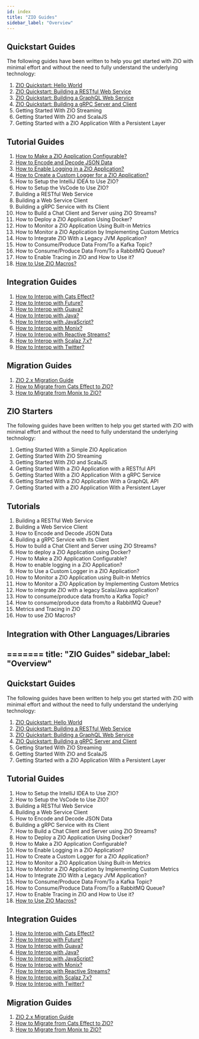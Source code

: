 ```yaml
---
id: index
title: "ZIO Guides"
sidebar_label: "Overview"
---
```


## Quickstart Guides

The following guides have been written to help you get started with ZIO with minimal effort and without the need to fully understand the underlying technology:

1. [ZIO Quickstart: Hello World](quickstarts/hello-world.md)
2. [ZIO Quickstart: Building a RESTful Web Service](quickstarts/restful-webservice.md)
3. [ZIO Quickstart: Building a GraphQL Web Service](quickstarts/graphql-webservice.md)
4. [ZIO Quickstart: Building a gRPC Server and Client](https://scalapb.github.io/zio-grpc/docs/quickstart/)
5. Getting Started With ZIO Streaming
6. Getting Started With ZIO and ScalaJS
7. Getting Started with a ZIO Application With a Persistent Layer

## Tutorial Guides

1. [How to Make a ZIO Application Configurable?](tutorials/make-a-zio-application-configurable.md)
2. [How to Encode and Decode JSON Data](tutorials/encode-and-decode-json-data.md)
3. [How to Enable Logging in a ZIO Application?](tutorials/enable-logging-in-a-zio-application.md)
4. [How to Create a Custom Logger for a ZIO Application?](tutorials/create-custom-logger-for-a-zio-application.md)
5. How to Setup the IntelliJ IDEA to Use ZIO?
6. How to Setup the VsCode to Use ZIO?
7. Building a RESTful Web Service
8. Building a Web Service Client
9. Building a gRPC Service with its Client
10. How to Build a Chat Client and Server using ZIO Streams?
11. How to Deploy a ZIO Application Using Docker?
12. How to Monitor a ZIO Application Using Built-in Metrics
13. How to Monitor a ZIO Application by Implementing Custom Metrics
14. How to Integrate ZIO With a Legacy JVM Application?
15. How to Consume/Produce Data From/To a Kafka Topic?
16. How to Consume/Produce Data From/To a RabbitMQ Queue?
17. How to Enable Tracing in ZIO and How to Use it?
18. [How to Use ZIO Macros?](howto-macros.md)

## Integration Guides

1. [How to Interop with Cats Effect?](interop/with-cats-effect.md)
2. [How to Interop with Future?](interop/with-future.md)
3. [How to Interop with Guava?](interop/with-guava.md)
4. [How to Interop with Java?](interop/with-java.md)
5. [How to Interop with JavaScript?](interop/with-javascript.md)
6. [How to Interop with Monix?](interop/with-monix.md)
7. [How to Interop with Reactive Streams?](interop/with-reactive-streams.md)
8. [How to Interop with Scalaz 7.x?](interop/with-scalaz-7x.md)
9. [How to Interop with Twitter?](interop/with-twitter.md)

## Migration Guides

1. [ZIO 2.x Migration Guide](migrate/migration-guide.md)
2. [How to Migrate from Cats Effect to ZIO?](migrate/from-cats-effect.md)
3. [How to Migrate from Monix to ZIO?](migrate/from-monix.md)

## ZIO Starters

The following guides have been written to help you get started with ZIO with minimal effort and without the need to fully understand the underlying technology:

1. Getting Started With a Simple ZIO Application
2. Getting Started With ZIO Streaming
3. Getting Started With ZIO and ScalaJS
4. Getting Started With a ZIO Application with a RESTful API
5. Getting Started With a ZIO Application With a gRPC Service
6. Getting Started With a ZIO Application With a GraphQL API
7. Getting Started with a ZIO Application With a Persistent Layer


## Tutorials

1. Building a RESTful Web Service
2. Building a Web Service Client
3. How to Encode and Decode JSON Data
4. Building a gRPC Service with its Client
5. How to build a Chat Client and Server using ZIO Streams?
6. How to deploy a ZIO Application using Docker?
7. How to Make a ZIO Application Configurable?
8. How to enable logging in a ZIO Application?
9. How to Use a Custom Logger in a ZIO Application?
10. How to Monitor a ZIO Application using Built-in Metrics
11. How to Monitor a ZIO Application by Implementing Custom Metrics
12. How to integrate ZIO with a legacy Scala/Java application?
13. How to consume/produce data from/to a Kafka Topic?
14. How to consume/produce data from/to a RabbitMQ Queue?
15. Metrics and Tracing in ZIO
16. How to use ZIO Macros?

## Integration with Other Languages/Libraries
=======
title: "ZIO Guides"
sidebar_label: "Overview"
---

## Quickstart Guides

The following guides have been written to help you get started with ZIO with minimal effort and without the need to fully understand the underlying technology:

1. [ZIO Quickstart: Hello World](quickstarts/hello-world.md)
2. [ZIO Quickstart: Building a RESTful Web Service](quickstarts/restful-webservice.md)
3. [ZIO Quickstart: Building a GraphQL Web Service](quickstarts/graphql-webservice.md)
4. [ZIO Quickstart: Building a gRPC Server and Client](https://scalapb.github.io/zio-grpc/docs/quickstart/)
5. Getting Started With ZIO Streaming
6. Getting Started With ZIO and ScalaJS
7. Getting Started with a ZIO Application With a Persistent Layer

## Tutorial Guides

1. How to Setup the IntelliJ IDEA to Use ZIO?
2. How to Setup the VsCode to Use ZIO?
3. Building a RESTful Web Service
4. Building a Web Service Client
5. How to Encode and Decode JSON Data
6. Building a gRPC Service with its Client
7. How to Build a Chat Client and Server using ZIO Streams?
8. How to Deploy a ZIO Application Using Docker?
9. How to Make a ZIO Application Configurable?
10. How to Enable Logging in a ZIO Application?
11. How to Create a Custom Logger for a ZIO Application?
12. How to Monitor a ZIO Application Using Built-in Metrics
13. How to Monitor a ZIO Application by Implementing Custom Metrics
14. How to Integrate ZIO With a Legacy JVM Application?
15. How to Consume/Produce Data From/To a Kafka Topic?
16. How to Consume/Produce Data From/To a RabbitMQ Queue?
17. How to Enable Tracing in ZIO and How to Use it?
18. [How to Use ZIO Macros?](howto-macros.md)

## Integration Guides

1. [How to Interop with Cats Effect?](interop/with-cats-effect.md)
2. [How to Interop with Future?](interop/with-future.md)
3. [How to Interop with Guava?](interop/with-guava.md)
4. [How to Interop with Java?](interop/with-java.md)
5. [How to Interop with JavaScript?](interop/with-javascript.md)
6. [How to Interop with Monix?](interop/with-monix.md)
7. [How to Interop with Reactive Streams?](interop/with-reactive-streams.md)
8. [How to Interop with Scalaz 7.x?](interop/with-scalaz-7x.md)
9. [How to Interop with Twitter?](interop/with-twitter.md)

## Migration Guides

1. [ZIO 2.x Migration Guide](migrate/migration-guide.md)
2. [How to Migrate from Cats Effect to ZIO?](migrate/from-cats-effect.md)
3. [How to Migrate from Monix to ZIO?](migrate/from-monix.md)
